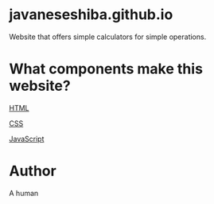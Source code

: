 # javaneseshiba.github.io

Website that offers simple calculators for simple operations.

# What components make this website?

[HTML](https://en.wikipedia.org/wiki/HTML)

[CSS](https://en.wikipedia.org/wiki/CSS)

[JavaScript](https://en.wikipedia.org/wiki/JavaScript)

# Author 

A human
